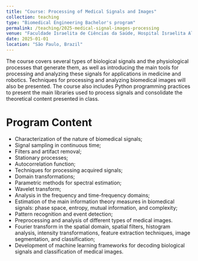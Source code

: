 ```yaml
---
title: "Course: Processing of Medical Signals and Images"
collection: teaching
type: "Biomedical Engineering Bachelor's program"
permalink: /teaching/2025-medical-signal-images-processing
venue: "Faculdade Israelita de Ciências da Saúde, Hospital Israelita Albert Einstein"
date: 2025-01-01
location: "São Paulo, Brazil"
---
```


The course covers several types of biological signals and the physiological processes that generate them, as well as introducing the main tools for processing and analyzing these signals for applications in medicine and robotics. Techniques for processing and analyzing biomedical images will also be presented. The course also includes Python programming practices to present the main libraries used to process signals and consolidate the theoretical content presented in class.


Program Content
======

- Characterization of the nature of biomedical signals;
- Signal sampling in continuous time;
- Filters and artifact removal;
- Stationary processes;
- Autocorrelation function;
- Techniques for processing acquired signals;
- Domain transformations;
- Parametric methods for spectral estimation;
- Wavelet transform;
- Analysis in the frequency and time-frequency domains;
- Estimation of the main information theory measures in biomedical signals: phase space, entropy, mutual information, and complexity;
- Pattern recognition and event detection;
- Preprocessing and analysis of different types of medical images.
- Fourier transform in the spatial domain, spatial filters, histogram analysis, intensity transformations, feature extraction techniques, image segmentation, and classification;
- Development of machine learning frameworks for decoding biological signals and classification of medical images.


